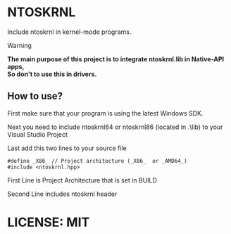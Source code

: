 # NTOSKRNL
Include ntoskrnl in kernel-mode programs.

> [!WARNING]
> <b>The main purpose of this project is to integrate ntoskrnl.lib in Native-API apps,<br>
> So don't to use this in drivers.</b>


## How to use?

First make sure that your program is using the latest Windows SDK. 

Next you need to include ntoskrnl64 or ntoskrnl86 (located in .\lib) to your Visual Studio Project

Last add this two lines to your source file

```
#define _X86_ // Project architecture (_X86_  or _AMD64_)
#include <ntoskrnl.hpp>
```
First Line is Project Architecture that is set in BUILD

Second Line includes ntoskrnl header

# LICENSE: MIT


